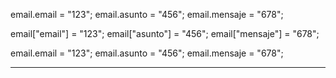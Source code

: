 <!-- este codigo -->

email.email = "123";
email.asunto = "456";
email.mensaje = "678";

<!-- es igual a este -->

email["email"] = "123";
email["asunto"] = "456";
email["mensaje"] = "678";

<!-- ! pero NO ES IGUAL a este -->

email.email = "123";
email.asunto = "456";
email.mensaje = "678";

<!-- en este ultimo email asunto o mensaje pueden hacer referencia a otros elementos como por ejemplo e.target.name... etc, objetos creo o no se -->

---
